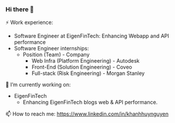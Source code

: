 ### Hi there 👋

⚡ Work experience:
* Software Engineer at EigenFinTech: Enhancing Webapp and API performance
* Software Engineer internships:
  * Position (Team) - Company
    * Web Infra (Platform Engineering) - Autodesk
    * Front-End (Solution Engineering) - Coveo
    * Full-stack (Risk Engineering) - Morgan Stanley

🔭 I’m currently working on:
* EigenFinTech
  * Enhancing EigenFinTech blogs web & API performance.


📫 How to reach me: https://www.linkedin.com/in/khanhhuynguyen
